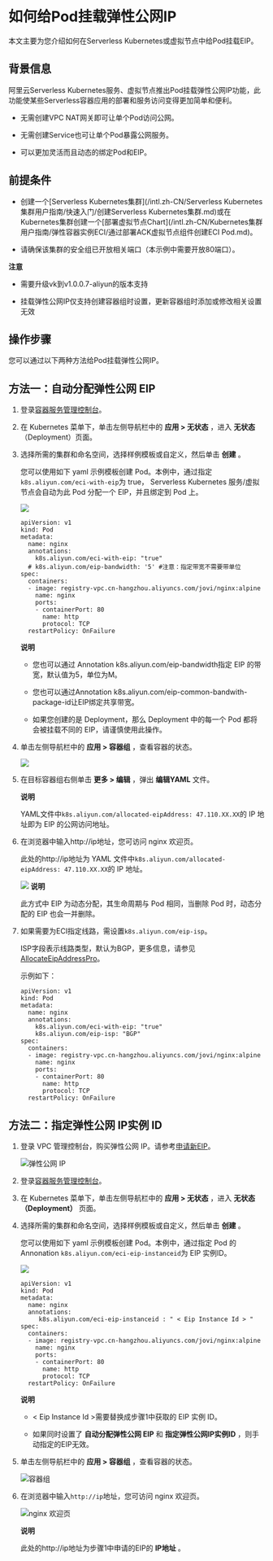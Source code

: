 如何给Pod挂载弹性公网IP 
===================================

本文主要为您介绍如何在Serverless Kubernetes或虚拟节点中给Pod挂载EIP。

背景信息
----

阿里云Serverless Kubernetes服务、虚拟节点推出Pod挂载弹性公网IP功能，此功能使某些Serverless容器应用的部署和服务访问变得更加简单和便利。



* 无需创建VPC NAT网关即可让单个Pod访问公网。

  

* 无需创建Service也可让单个Pod暴露公网服务。

  

* 可以更加灵活而且动态的绑定Pod和EIP。

  




前提条件 
-------------------------

* 创建一个[Serverless Kubernetes集群](/intl.zh-CN/Serverless Kubernetes集群用户指南/快速入门/创建Serverless Kubernetes集群.md)或在Kubernetes集群创建一个[部署虚拟节点Chart](/intl.zh-CN/Kubernetes集群用户指南/弹性容器实例ECI/通过部署ACK虚拟节点组件创建ECI Pod.md)。

  

* 请确保该集群的安全组已开放相关端口（本示例中需要开放80端口）。

  



**注意**



* 需要升级vk到v1.0.0.7-aliyun的版本支持

  

* 挂载弹性公网IP仅支持创建容器组时设置，更新容器组时添加或修改相关设置无效

  




操作步骤 
-------------------------

您可以通过以下两种方法给Pod挂载弹性公网IP。

方法一：自动分配弹性公网 EIP 
-------------------------------------

1. 登录[容器服务管理控制台](https://cs.console.aliyun.com/)。

   

2. 在 Kubernetes 菜单下，单击左侧导航栏中的 **应用 \> 无状态** ，进入 **无状态** （Deployment）页面。

   

3. 选择所需的集群和命名空间，选择样例模板或自定义，然后单击 **创建** 。

   您可以使用如下 yaml 示例模板创建 Pod。本例中，通过指定`k8s.aliyun.com/eci-with-eip`为 true， Serverless Kubernetes 服务/虚拟节点会自动为此 Pod 分配一个 EIP，并且绑定到 Pod 上。

   ![](http://static-aliyun-doc.oss-cn-hangzhou.aliyuncs.com/assets/img/zh-CN/9498835951/p51458.png)

       apiVersion: v1
       kind: Pod
       metadata:
         name: nginx
         annotations:
           k8s.aliyun.com/eci-with-eip: "true"
         # k8s.aliyun.com/eip-bandwidth: '5' #注意：指定带宽不需要带单位
       spec:
         containers:
         - image: registry-vpc.cn-hangzhou.aliyuncs.com/jovi/nginx:alpine
           name: nginx
           ports:
           - containerPort: 80
             name: http
             protocol: TCP
         restartPolicy: OnFailure

   
   **说明**

   
   * 您也可以通过 Annotation k8s.aliyun.com/eip-bandwidth指定 EIP 的带宽，默认值为5，单位为M。

     
   
   * 您也可以通过Annotation k8s.aliyun.com/eip-common-bandwith-package-id让EIP绑定共享带宽。

     
   
   * 如果您创建的是 Deployment，那么 Deployment 中的每一个 Pod 都将会被挂载不同的 EIP，请谨慎使用此操作。

     
   

   
   

4. 单击左侧导航栏中的 **应用 \> 容器组** ，查看容器的状态。

   ![](http://static-aliyun-doc.oss-cn-hangzhou.aliyuncs.com/assets/img/zh-CN/9498835951/p51460.png)
   

5. 在目标容器组右侧单击 **更多 \> 编辑** ，弹出 **编辑YAML** 文件。

   
   **说明**

   YAML文件中`k8s.aliyun.com/allocated-eipAddress: 47.110.XX.XX`的 IP 地址即为 EIP 的公网访问地址。

   

6. 在浏览器中输入http://ip地址，您可访问 nginx 欢迎页。

   此处的http://ip地址为 YAML 文件中`k8s.aliyun.com/allocated-eipAddress: 47.110.XX.XX`的 IP 地址。

   ![](http://static-aliyun-doc.oss-cn-hangzhou.aliyuncs.com/assets/img/zh-CN/9498835951/p51465.png)
   **说明**

   此方式中 EIP 为动态分配，其生命周期与 Pod 相同，当删除 Pod 时，动态分配的 EIP 也会一并删除。

   

7. 如果需要为ECI指定线路，需设置`k8s.aliyun.com/eip-isp`。

   ISP字段表示线路类型，默认为BGP，更多信息，请参见[AllocateEipAddressPro](/intl.zh-CN/API参考/弹性公网IP/AllocateEipAddressPro.md)。

   示例如下：

       apiVersion: v1
       kind: Pod
       metadata:
         name: nginx
         annotations:
           k8s.aliyun.com/eci-with-eip: "true"
           k8s.aliyun.com/eip-isp: "BGP"
       spec:
         containers:
         - image: registry-vpc.cn-hangzhou.aliyuncs.com/jovi/nginx:alpine
           name: nginx
           ports:
           - containerPort: 80
             name: http
             protocol: TCP
         restartPolicy: OnFailure

   






方法二：指定弹性公网 IP实例 ID 
---------------------------------------

1. 登录 VPC 管理控制台，购买弹性公网 IP。请参考[申请新EIP](/intl.zh-CN/用户指南/申请EIP/申请新EIP.md)。

   ![弹性公网 IP](https://static-aliyun-doc.oss-accelerate.aliyuncs.com/assets/img/zh-CN/3563659951/p47489.png)
   

2. 登录[容器服务管理控制台](https://cs.console.aliyun.com/?spm=a2c4g.11186623.2.24.41ca31005VJoCa)。

   

3. 在 Kubernetes 菜单下，单击左侧导航栏中的 **应用 \> 无状态** ，进入 **无状态（Deployment）** 页面。

   

4. 选择所需的集群和命名空间，选择样例模板或自定义，然后单击 **创建** 。

   您可以使用如下 yaml 示例模板创建 Pod。本例中，通过指定 Pod 的 Annonation `k8s.aliyun.com/eci-eip-instanceid`为 EIP 实例ID。 

   ![](http://static-aliyun-doc.oss-cn-hangzhou.aliyuncs.com/assets/img/zh-CN/9498835951/p47512.png)

       apiVersion: v1
       kind: Pod
       metadata:
         name: nginx
         annotations:
            k8s.aliyun.com/eci-eip-instanceid : " < Eip Instance Id > "
       spec:
         containers:
         - image: registry-vpc.cn-hangzhou.aliyuncs.com/jovi/nginx:alpine
           name: nginx
           ports:
           - containerPort: 80
             name: http
             protocol: TCP
         restartPolicy: OnFailure

   

   
   **说明**

   
   * \< Eip Instance Id \>需要替换成步骤1中获取的 EIP 实例 ID。

     
   
   * 如果同时设置了 **自动分配弹性公网 EIP** 和 **指定弹性公网IP实例ID** ，则手动指定的EIP无效。

     
   

   

   

5. 单击左侧导航栏中的 **应用 \> 容器组** ，查看容器的状态。

   ![容器组](https://static-aliyun-doc.oss-accelerate.aliyuncs.com/assets/img/zh-CN/3563659951/p47513.png)
   

6. 在浏览器中输入`http://ip`地址，您可访问 nginx 欢迎页。

   

   ![nginx 欢迎页](https://static-aliyun-doc.oss-accelerate.aliyuncs.com/assets/img/zh-CN/3563659951/p47613.png)

   **说明**

   此处的http://ip地址为步骤1中申请的EIP的 **IP地址** 。

   



